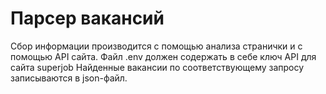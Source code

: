 # Парсер вакансий
Сбор информации производится с помощью анализа странички и с помощью API сайта. 
Файл .env должен содержать в себе ключ API для сайта superjob
Найденные вакансии по соответствующему запросу записываются в json-файл. 
